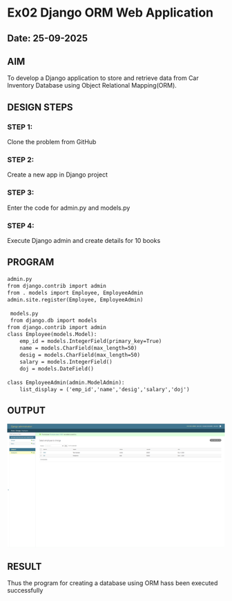 # Ex02 Django ORM Web Application
## Date: 25-09-2025

## AIM
To develop a Django application to store and retrieve data from Car Inventory Database using Object Relational Mapping(ORM).

## DESIGN STEPS

### STEP 1:
Clone the problem from GitHub

### STEP 2:
Create a new app in Django project

### STEP 3:
Enter the code for admin.py and models.py

### STEP 4:
Execute Django admin and create details for 10 books

## PROGRAM
```
admin.py
from django.contrib import admin
from . models import Employee, EmployeeAdmin
admin.site.register(Employee, EmployeeAdmin)
 
 models.py
 from django.db import models
from django.contrib import admin
class Employee(models.Model):
    emp_id = models.IntegerField(primary_key=True)
    name = models.CharField(max_length=50)
    desig = models.CharField(max_length=50)
    salary = models.IntegerField()
    doj = models.DateField()

class EmployeeAdmin(admin.ModelAdmin):
    list_display = ('emp_id','name','desig','salary','doj')
```
## OUTPUT
![alt text](<Screenshot 2025-10-16 110857.png>)


## RESULT
Thus the program for creating a database using ORM hass been executed successfully
